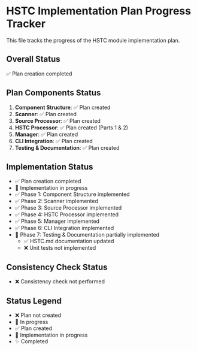 # HSTC Implementation Plan Progress Tracker

This file tracks the progress of the HSTC module implementation plan.

## Overall Status

✅ Plan creation completed

## Plan Components Status

1. **Component Structure**: ✅ Plan created
2. **Scanner**: ✅ Plan created
3. **Source Processor**: ✅ Plan created
4. **HSTC Processor**: ✅ Plan created (Parts 1 & 2)
5. **Manager**: ✅ Plan created
6. **CLI Integration**: ✅ Plan created
7. **Testing & Documentation**: ✅ Plan created

## Implementation Status

- ✅ Plan creation completed
- 🚧 Implementation in progress
- ✅ Phase 1: Component Structure implemented
- ✅ Phase 2: Scanner implemented
- ✅ Phase 3: Source Processor implemented 
- ✅ Phase 4: HSTC Processor implemented
- ✅ Phase 5: Manager implemented
- ✅ Phase 6: CLI Integration implemented
- 🚧 Phase 7: Testing & Documentation partially implemented
  - ✅ HSTC.md documentation updated
  - ❌ Unit tests not implemented

## Consistency Check Status

- ❌ Consistency check not performed

## Status Legend

- ❌ Plan not created
- 🔄 In progress
- ✅ Plan created
- 🚧 Implementation in progress
- ✨ Completed
